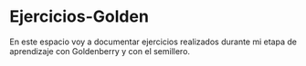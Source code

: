 # Ejercicios-Golden
En este espacio voy a documentar ejercicios realizados durante mi etapa de aprendizaje con Goldenberry y con el semillero.
